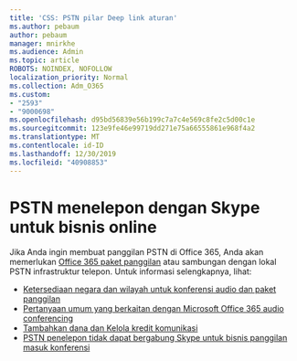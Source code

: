 ```yaml
---
title: 'CSS: PSTN pilar Deep link aturan'
ms.author: pebaum
author: pebaum
manager: mnirkhe
ms.audience: Admin
ms.topic: article
ROBOTS: NOINDEX, NOFOLLOW
localization_priority: Normal
ms.collection: Adm_O365
ms.custom:
- "2593"
- "9000698"
ms.openlocfilehash: d95bd56839e56b199c7a7c4e569c8fe2c5d00c1e
ms.sourcegitcommit: 123e9fe46e99719dd271e75a66555861e968f4a2
ms.translationtype: MT
ms.contentlocale: id-ID
ms.lasthandoff: 12/30/2019
ms.locfileid: "40908853"
---
```

# <a name="pstn-calling-with-skype-for-business-online"></a>PSTN menelepon dengan Skype untuk bisnis online

Jika Anda ingin membuat panggilan PSTN di Office 365, Anda akan memerlukan [Office 365 paket panggilan](https://docs.microsoft.com/microsoftteams/what-is-phone-system-in-office-365#more-about-calling-plans) atau sambungan dengan lokal PSTN infrastruktur telepon. Untuk informasi selengkapnya, lihat:

- [Ketersediaan negara dan wilayah untuk konferensi audio dan paket panggilan](https://docs.microsoft.com/microsoftteams/country-and-region-availability-for-audio-conferencing-and-calling-plans/country-and-region-availability-for-audio-conferencing-and-calling-plans)
- [Pertanyaan umum yang berkaitan dengan Microsoft Office 365 audio conferencing](https://docs.microsoft.com/microsoftteams/audio-conferencing-common-questions)
- [Tambahkan dana dan Kelola kredit komunikasi](https://docs.microsoft.com/microsoftteams/add-funds-and-manage-communications-credits)
- [PSTN penelepon tidak dapat bergabung Skype untuk bisnis panggilan masuk konferensi](https://docs.microsoft.com/SkypeForBusiness/troubleshoot/online-conferencing/pstn-callers-cant-join-dial-in-call)
